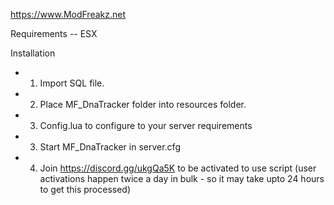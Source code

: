https://www.ModFreakz.net

Requirements
-- ESX

Installation
- 1. Import SQL file.
- 2. Place MF_DnaTracker folder into resources folder.
- 3. Config.lua to configure to your server requirements
- 3. Start MF_DnaTracker in server.cfg
- 4. Join https://discord.gg/ukgQa5K to be activated to use script (user activations happen twice a day in bulk - so it may take upto 24 hours to get this processed)